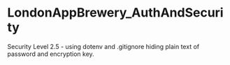 # LondonAppBrewery_AuthAndSecurity
Security Level 2.5 - using dotenv and .gitignore hiding plain text of password and encryption key.
